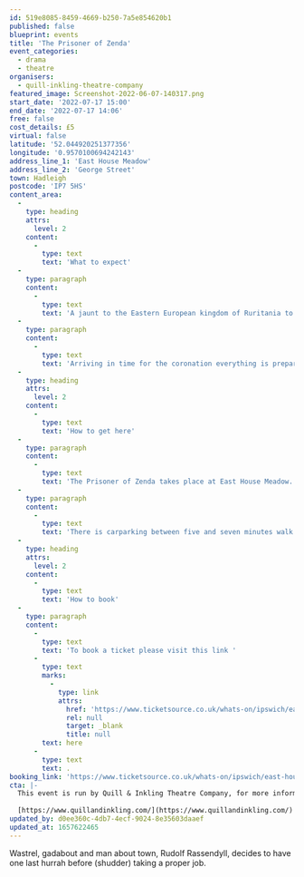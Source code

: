 ```yaml
---
id: 519e8085-8459-4669-b250-7a5e854620b1
published: false
blueprint: events
title: 'The Prisoner of Zenda'
event_categories:
  - drama
  - theatre
organisers:
  - quill-inkling-theatre-company
featured_image: Screenshot-2022-06-07-140317.png
start_date: '2022-07-17 15:00'
end_date: '2022-07-17 14:06'
free: false
cost_details: £5
virtual: false
latitude: '52.044920251377356'
longitude: '0.9570100694242143'
address_line_1: 'East House Meadow'
address_line_2: 'George Street'
town: Hadleigh
postcode: 'IP7 5HS'
content_area:
  -
    type: heading
    attrs:
      level: 2
    content:
      -
        type: text
        text: 'What to expect'
  -
    type: paragraph
    content:
      -
        type: text
        text: 'A jaunt to the Eastern European kingdom of Ruritania to take in the coronation of their new King, Rudolf Elphberg, seems just the ticket (especially as family legend insists that one of his ancestors was scandalously very familiar with the one of the previous Kings!)'
  -
    type: paragraph
    content:
      -
        type: text
        text: 'Arriving in time for the coronation everything is prepared and several people even mistake Rudolf for their soon to be monarch, but things quickly take a serious turn when the real King is kidnapped in the first stage of a coup. All seems doomed...unless someone who looks the part could step in…'
  -
    type: heading
    attrs:
      level: 2
    content:
      -
        type: text
        text: 'How to get here'
  -
    type: paragraph
    content:
      -
        type: text
        text: 'The Prisoner of Zenda takes place at East House Meadow.'
  -
    type: paragraph
    content:
      -
        type: text
        text: 'There is carparking between five and seven minutes walk from the venue. There is a small amount of parking outside of the venue'
  -
    type: heading
    attrs:
      level: 2
    content:
      -
        type: text
        text: 'How to book'
  -
    type: paragraph
    content:
      -
        type: text
        text: 'To book a ticket please visit this link '
      -
        type: text
        marks:
          -
            type: link
            attrs:
              href: 'https://www.ticketsource.co.uk/whats-on/ipswich/east-house-meadow/the-prisoner-of-zenda/2022-07-17/15:00/t-ojlprkd'
              rel: null
              target: _blank
              title: null
        text: here
      -
        type: text
        text: .
booking_link: 'https://www.ticketsource.co.uk/whats-on/ipswich/east-house-meadow/the-prisoner-of-zenda/2022-07-17/15:00/t-ojlprkd'
cta: |-
  This event is run by Quill & Inkling Theatre Company, for more information please get in touch via:
    
  [https://www.quillandinkling.com/](https://www.quillandinkling.com/)
updated_by: d0ee360c-4db7-4ecf-9024-8e35603daaef
updated_at: 1657622465
---
```

Wastrel, gadabout and man about town, Rudolf Rassendyll, decides to have one last hurrah before (shudder) taking a proper job.
